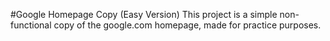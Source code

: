 #Google Homepage Copy (Easy Version)
This project is a simple non-functional copy of the google.com homepage, made for practice purposes.

